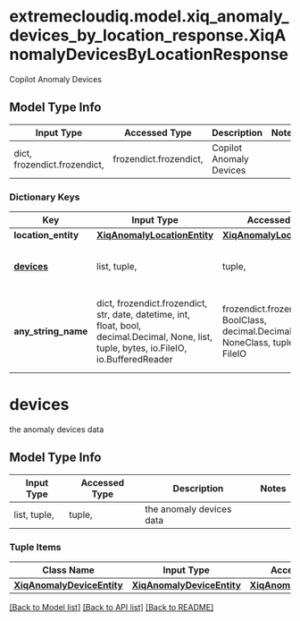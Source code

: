 # extremecloudiq.model.xiq_anomaly_devices_by_location_response.XiqAnomalyDevicesByLocationResponse

Copilot Anomaly Devices

## Model Type Info
Input Type | Accessed Type | Description | Notes
------------ | ------------- | ------------- | -------------
dict, frozendict.frozendict,  | frozendict.frozendict,  | Copilot Anomaly Devices | 

### Dictionary Keys
Key | Input Type | Accessed Type | Description | Notes
------------ | ------------- | ------------- | ------------- | -------------
**location_entity** | [**XiqAnomalyLocationEntity**](XiqAnomalyLocationEntity.md) | [**XiqAnomalyLocationEntity**](XiqAnomalyLocationEntity.md) |  | [optional] 
**[devices](#devices)** | list, tuple,  | tuple,  | the anomaly devices data | [optional] 
**any_string_name** | dict, frozendict.frozendict, str, date, datetime, int, float, bool, decimal.Decimal, None, list, tuple, bytes, io.FileIO, io.BufferedReader | frozendict.frozendict, str, BoolClass, decimal.Decimal, NoneClass, tuple, bytes, FileIO | any string name can be used but the value must be the correct type | [optional]

# devices

the anomaly devices data

## Model Type Info
Input Type | Accessed Type | Description | Notes
------------ | ------------- | ------------- | -------------
list, tuple,  | tuple,  | the anomaly devices data | 

### Tuple Items
Class Name | Input Type | Accessed Type | Description | Notes
------------- | ------------- | ------------- | ------------- | -------------
[**XiqAnomalyDeviceEntity**](XiqAnomalyDeviceEntity.md) | [**XiqAnomalyDeviceEntity**](XiqAnomalyDeviceEntity.md) | [**XiqAnomalyDeviceEntity**](XiqAnomalyDeviceEntity.md) |  | 

[[Back to Model list]](../../README.md#documentation-for-models) [[Back to API list]](../../README.md#documentation-for-api-endpoints) [[Back to README]](../../README.md)

